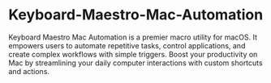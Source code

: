 # Keyboard-Maestro-Mac-Automation
Keyboard Maestro Mac Automation is a premier macro utility for macOS. It empowers users to automate repetitive tasks, control applications, and create complex workflows with simple triggers. Boost your productivity on Mac by streamlining your daily computer interactions with custom shortcuts and actions.
